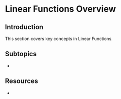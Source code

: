 # Linear Functions Overview

## Introduction

This section covers key concepts in Linear Functions.

## Subtopics

- 

## Resources

- 

